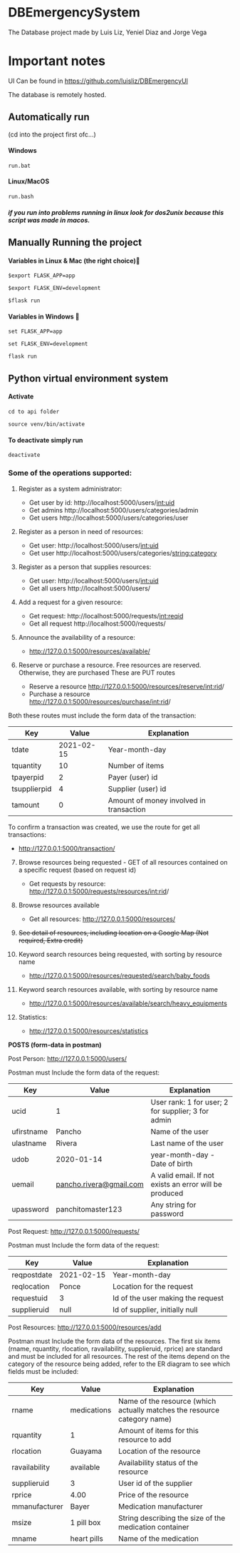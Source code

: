 # DBEmergencySystem
The Database project made by Luis Liz, Yeniel Diaz and Jorge Vega

# Important notes  
UI Can be found in https://github.com/luisliz/DBEmergencyUI

The database is remotely hosted. 

## Automatically run

(cd into the project first ofc...)

#### Windows
`run.bat`

#### Linux/MacOS 
`run.bash` 

##### if you run into problems running in linux look for dos2unix because this script was made in macos. 


## Manually Running the project 
#### Variables in  Linux & Mac (the right choice)💖
`$export FLASK_APP=app`

`$export FLASK_ENV=development`

`$flask run`

#### Variables in Windows 🤢
`set FLASK_APP=app`

`set FLASK_ENV=development`

`flask run`

## Python virtual environment system 
#### Activate
```cd to api folder``` 

```source venv/bin/activate```

#### To deactivate simply run 

```deactivate```

### Some of the operations supported:

1. Register as a system administrator: 
   - Get user by id: http://localhost:5000/users/<int:uid>
   - Get admins http://localhost:5000/users/categories/admin
   - Get users http://localhost:5000/users/categories/user
  
2. Register as a person in need of resources: 
	 - Get user: http://localhost:5000/users/<int:uid>
	 - Get user http://localhost:5000/users/categories/<string:category>
  
3. Register as a person that supplies resources: 
	 - Get user: http://localhost:5000/users/<int:uid>
	 - Get all users http://localhost:5000/users/
  
4. Add a request for a given resource: 
	 - Get request: http://localhost:5000/requests/<int:reqid>
	 - Get all request http://localhost:5000/requests/  
  
5. Announce the availability of a resource: 
   - http://127.0.0.1:5000/resources/available/ 

6. Reserve or purchase a resource. Free resources are reserved. Otherwise, they are purchased 
These are PUT routes
   - Reserve a resource http://127.0.0.1:5000/resources/reserve/<int:rid>/ 
   - Purchase a resource http://127.0.0.1:5000/resources/purchase/<int:rid>/
  
Both these routes must include the form data of the transaction:
  
|Key|Value|Explanation|
|-----|-----|----------|
|tdate|2021-02-15|Year-month-day|
|tquantity|10|Number of items |
|tpayerpid|2|Payer (user) id |
|tsupplierpid|4|Supplier (user) id|
|tamount|0|Amount of money involved in transaction|

To confirm a transaction was created, we use the route for get all transactions:
   - http://127.0.0.1:5000/transaction/
  
7. Browse resources being requested - GET of all resources contained on a specific request (based on request id)
   - Get requests by resource:  http://127.0.0.1:5000/requests/resources/<int:rid>/
  
8. Browse resources available 
   - Get all resources: http://127.0.0.1:5000/resources/ 

9. ~~See detail of resources, including location on a Google Map (Not required, Extra credit)~~

10. Keyword search resources being requested, with sorting by resource name 
    - http://127.0.0.1:5000/resources/requested/search/baby_foods 

11. Keyword search resources available, with sorting by resource name
    - http://127.0.0.1:5000/resources/available/search/heavy_equipments

12. Statistics:
    - http://127.0.0.1:5000/resources/statistics

**POSTS (form-data in postman)** 

Post Person: 
http://127.0.0.1:5000/users/

Postman must Include the form data of the request:

|Key|Value|Explanation|
|---|---|---|
|ucid|1|User rank: 1 for user; 2 for supplier; 3 for admin|
|ufirstname|Pancho|Name of the user|
|ulastname|Rivera|Last name of the user|
|udob|2020-01-14|year-month-day - Date of birth|
|uemail|pancho.rivera@gmail.com|A valid email. If not exists an error will be produced|
|upassword|panchitomaster123|Any string for password|



Post Request: 
http://127.0.0.1:5000/requests/

Postman must Include the form data of the request:

|Key|Value|Explanation|
|---|---|---|
|reqpostdate|2021-02-15|Year-month-day|
|reqlocation|Ponce|Location for the request|
|requestuid|3|Id of the user making the request|
|supplieruid|null|Id of supplier, initially null|



Post Resources: 
http://127.0.0.1:5000/resources/add

Postman must Include the form data of the resources. The first six items (rname, rquantity, rlocation, ravailability, supplieruid, rprice) are standard and must be included for all resources. The rest of the items depend on the category of the resource being added, refer to the ER diagram to see which fields must be included:

|Key|Value|Explanation|
|---|---|---|
|rname|medications|Name of the resource (which actually matches the resource category name)|
|rquantity|1|Amount of items for this resource to add|
|rlocation|Guayama|Location of the resource|
|ravailability|available|Availability status of the resource|
|supplieruid|3|User id of the supplier|
|rprice|4.00|Price of the resource|
|mmanufacturer|Bayer|Medication manufacturer|
|msize|1 pill box|String describing the size of the medication container|
|mname|heart pills|Name of the medication|



